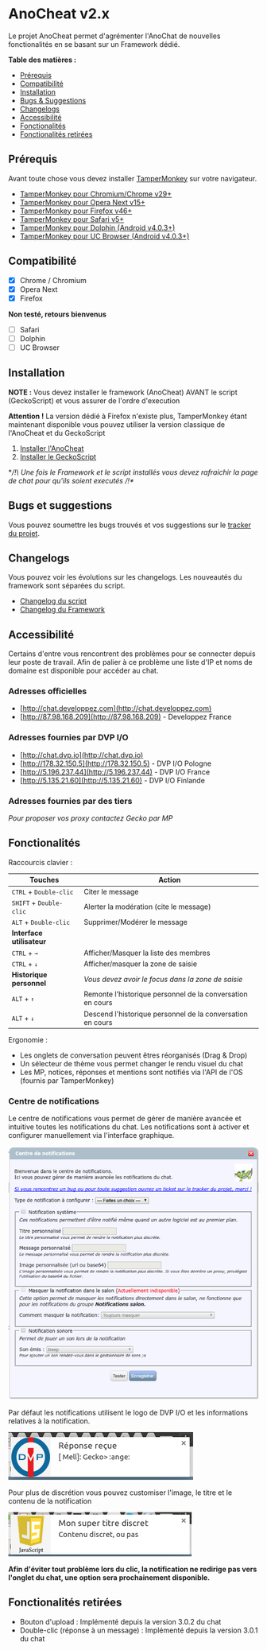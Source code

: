# AnoCheat v2.x
Le projet AnoCheat permet d'agrémenter l'AnoChat de nouvelles fonctionalités en se basant sur un Framework dédié.

**Table des matières :**

- [Prérequis](https://github.com/dvp-io/AnoCheat#prérequis)
- [Compatibilité](https://github.com/dvp-io/AnoCheat#compatibilité)
- [Installation](https://github.com/dvp-io/AnoCheat#installation)
- [Bugs & Suggestions](https://github.com/dvp-io/AnoCheat#bugs-et-suggestions)
- [Changelogs](https://github.com/dvp-io/AnoCheat#changelogs)
- [Accessibilité](https://github.com/dvp-io/AnoCheat#accessibilité)
- [Fonctionalités](https://github.com/dvp-io/AnoCheat#fonctionalités)
- [Fonctionalités retirées](https://github.com/dvp-io/AnoCheat#fonctionalités-retirées)

## Prérequis
Avant toute chose vous devez installer [TamperMonkey](https://tampermonkey.net) sur votre navigateur.

- [TamperMonkey pour Chromium/Chrome v29+](https://chrome.google.com/webstore/detail/tampermonkey/dhdgffkkebhmkfjojejmpbldmpobfkfo?hl=en)
- [TamperMonkey pour Opera Next v15+](https://addons.opera.com/en/extensions/details/tampermonkey-beta/?display=en)
- [TamperMonkey pour Firefox v46+](https://addons.mozilla.org/en-US/firefox/addon/tampermonkey/)
- [TamperMonkey pour Safari v5+](https://safari.tampermonkey.net/tampermonkey.safariextz)
- [TamperMonkey pour Dolphin (Android v4.0.3+)](https://play.google.com/store/apps/details?id=net.tampermonkey.dolphin)
- [TamperMonkey pour UC Browser (Android v4.0.3+)](https://play.google.com/store/apps/details?id=net.tampermonkey.uc)

## Compatibilité
- [x] Chrome / Chromium
- [x] Opera Next
- [x] Firefox

**Non testé, retours bienvenus**
- [ ] Safari
- [ ] Dolphin
- [ ] UC Browser

## Installation
**NOTE :** 
Vous devez installer le framework (AnoCheat) AVANT le script (GeckoScript) et vous assurer de l'ordre d'execution

**Attention !**
La version dédié à Firefox n'existe plus, TamperMonkey étant maintenant disponible vous pouvez utiliser la version classique de l'AnoCheat et du GeckoScript

1. [Installer l'AnoCheat](https://github.com/dvp-io/AnoCheat/raw/master/AnoCheat.user.js)
2. [Installer le GeckoScript](https://github.com/dvp-io/AnoCheat/raw/master/GeckoScript.user.js)

**/!\ Une fois le Framework et le script installés vous devez rafraichir la page de chat pour qu'ils soient executés /!\**

## Bugs et suggestions
Vous pouvez soumettre les bugs trouvés et vos suggestions sur le [tracker du projet](https://github.com/dvp-io/AnoCheat/issues).

## Changelogs
Vous pouvez voir les évolutions sur les changelogs. Les nouveautés du framework sont séparées du script.
- [Changelog du script](./GeckoScript-changelog.md)
- [Changelog du Framework](./AnoCheat-changelog.md)

## Accessibilité
Certains d'entre vous rencontrent des problèmes pour se connecter depuis leur poste de travail. Afin de palier à ce problème une liste d'IP et noms de domaine est disponible pour accéder au chat.

### Adresses officielles
- [http://chat.developpez.com](http://chat.developpez.com)
- [http://87.98.168.209](http://87.98.168.209) - Developpez France

### Adresses fournies par DVP I/O
- [http://chat.dvp.io](http://chat.dvp.io)
- [http://178.32.150.5](http://178.32.150.5) - DVP I/O Pologne
- [http://5.196.237.44](http://5.196.237.44) - DVP I/O France
- [http://5.135.21.60](http://5.135.21.60) - DVP I/O Finlande

### Adresses fournies par des tiers
*Pour proposer vos proxy contactez Gecko par MP*

## Fonctionalités

Raccourcis clavier :

Touches | Action 
---|---
`CTRL` + `Double-clic` | Citer le message
`SHIFT` + `Double-clic` | Alerter la modération (cite le message)
`ALT` + `Double-clic` | Supprimer/Modérer le message
**Interface utilisateur** |
`CTRL` + `→` | Afficher/Masquer la liste des membres
`CTRL` + `↓` | Afficher/masquer la zone de saisie
**Historique personnel** | _Vous devez avoir le focus dans la zone de saisie_
`ALT` + `↑` | Remonte l'historique personnel de la conversation en cours
`ALT` + `↓` | Descend l'historique personnel de la conversation en cours

Ergonomie :
- Les onglets de conversation peuvent êtres réorganisés (Drag & Drop)
- Un sélecteur de thème vous permet changer le rendu visuel du chat
- Les MP, notices, réponses et mentions sont notifiés via l'API de l'OS (fournis par TamperMonkey)

### Centre de notifications

Le centre de notifications vous permet de gérer de manière avancée et intuitive toutes les notifications
du chat. Les notifications sont à activer et configurer manuellement via l'interface graphique.

[![](https://raw.githubusercontent.com/dvp-io/AnoCheat/master/.github/screenshots/notifs-3.png)](https://raw.githubusercontent.com/dvp-io/AnoCheat/master/.github/screenshots/notifs-3.png)

Par défaut les notifications utilisent le logo de DVP I/O et les informations relatives à la notification.

[![](https://raw.githubusercontent.com/dvp-io/AnoCheat/master/.github/screenshots/notifs-1.png)](https://raw.githubusercontent.com/dvp-io/AnoCheat/master/.github/screenshots/notifs-1.png)

Pour plus de discrétion vous pouvez customiser l'image, le titre et le contenu de la notification

[![](https://raw.githubusercontent.com/dvp-io/AnoCheat/master/.github/screenshots/notifs-2.png)](https://raw.githubusercontent.com/dvp-io/AnoCheat/master/.github/screenshots/notifs-2.png)

**Afin d'éviter tout problème lors du clic, la notification ne redirige pas vers l'onglet du chat, une option sera prochainement disponible.**


## Fonctionalités retirées

- Bouton d'upload : Implémenté depuis la version 3.0.2 du chat
- Double-clic (réponse à un message) : Implémenté depuis la version 3.0.1 du chat
